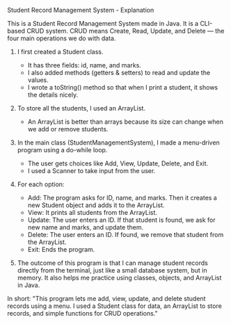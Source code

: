 Student Record Management System - Explanation

This is a Student Record Management System made in Java. It is a CLI-based CRUD system. CRUD means Create, Read, Update, and Delete — the four main operations we do with data.

1. I first created a Student class.
   - It has three fields: id, name, and marks.
   - I also added methods (getters & setters) to read and update the values.
   - I wrote a toString() method so that when I print a student, it shows the details nicely.

2. To store all the students, I used an ArrayList.
   - An ArrayList is better than arrays because its size can change when we add or remove students.

3. In the main class (StudentManagementSystem), I made a menu-driven program using a do-while loop.
   - The user gets choices like Add, View, Update, Delete, and Exit.
   - I used a Scanner to take input from the user.

4. For each option:
   - Add: The program asks for ID, name, and marks. Then it creates a new Student object and adds it to the ArrayList.
   - View: It prints all students from the ArrayList.
   - Update: The user enters an ID. If that student is found, we ask for new name and marks, and update them.
   - Delete: The user enters an ID. If found, we remove that student from the ArrayList.
   - Exit: Ends the program.

5. The outcome of this program is that I can manage student records directly from the terminal, just like a small database system, but in memory. It also helps me practice using classes, objects, and ArrayList in Java.

In short:
"This program lets me add, view, update, and delete student records using a menu. I used a Student class for data, an ArrayList to store records, and simple functions for CRUD operations."

